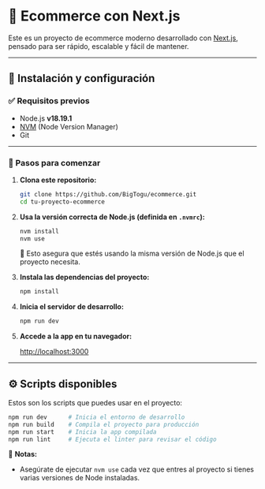 # 🛒 Ecommerce con Next.js

Este es un proyecto de ecommerce moderno desarrollado con [Next.js](https://nextjs.org/), pensado para ser rápido, escalable y fácil de mantener.

---

## 🚀 Instalación y configuración

### ✅ Requisitos previos

- Node.js **v18.19.1**
- [NVM](https://github.com/nvm-sh/nvm) (Node Version Manager)
- Git

---

### 🔧 Pasos para comenzar

1. **Clona este repositorio:**

   ```bash
   git clone https://github.com/BigTogu/ecommerce.git
   cd tu-proyecto-ecommerce
   ```

2. **Usa la versión correcta de Node.js (definida en `.nvmrc`):**

   ```bash
   nvm install
   nvm use
   ```

   🧠 Esto asegura que estés usando la misma versión de Node.js que el proyecto necesita.

3. **Instala las dependencias del proyecto:**

   ```bash
   npm install
   ```

4. **Inicia el servidor de desarrollo:**

   ```bash
   npm run dev
   ```

5. **Accede a la app en tu navegador:**

   [http://localhost:3000](http://localhost:3000)

---

## ⚙️ Scripts disponibles

Estos son los scripts que puedes usar en el proyecto:

```bash
npm run dev      # Inicia el entorno de desarrollo
npm run build    # Compila el proyecto para producción
npm run start    # Inicia la app compilada
npm run lint     # Ejecuta el linter para revisar el código
```

🧠 **Notas:**

- Asegúrate de ejecutar `nvm use` cada vez que entres al proyecto si tienes varias versiones de Node instaladas.

